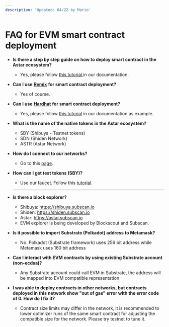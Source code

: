 ```yaml
---
description: 'Updated: 04/22 by Mario'
---
```


# FAQ for EVM smart contract deployment

*   **Is there a step by step guide on how to deploy smart contract in the Astar ecosystem?**

    * Yes, please follow [this tutorial ](../../../tutorial/develop-and-deploy-your-first-smart-contract-on-aster-shiden-evm/)in our documentation.


*   **Can I use** [**Remix**](http://remix.ethereum.org/#optimize=false\&runs=200\&evmVersion=null\&version=soljson-v0.8.1+commit.df193b15.js) **for smart contract deployment?**

    * Yes of course.


*   **Can I use** [**Hardhat**](https://hardhat.org) **for smart contract deployment?**

    * Yes, please follow [this tutorial](../../../integration/using-hardhat.md) in our documentation as example.


*   **What is the name of the native tokens in the Astar ecosystem?**

    * SBY (Shibuya - Testnet tokens)
    * SDN (Shiden Network)
    * ASTR (Astar Network)


*   **How do I connect to our networks?**

    * Go to this [page](../../../integration/network-details.md).


*   **How can I get test tokens (SBY)?**

    * Use our faucet. Follow this [tutorial](../../../integration/testnet-faucet.md).

    ****
* **Is there a block explorer?**
  * Shibuya: https://shibuya.subscan.io
  * Shiden: https://shiden.subscan.io
  * Astar: https://astar.subscan.io
  *   EVM explorer is being developed by Blockscout and Subscan.


*   **Is it possible to import Substrate (Polkadot) address to Metamask?**

    * No. Polkadot (Substrate framework) uses 256 bit address while Metamask uses 160 bit address


*   **Can I interact with EVM contracts by using existing Substrate account (non-ecdsa)?**

    * Any Substrate account could call EVM in Substrate, the address will be mapped into EVM compatible representation


* **I was able to deploy contracts in other networks, but contracts deployed in this network show "out of gas" error with the error code of 0. How do I fix it?**
  * Contract size limits may differ in the network, it is recommended to lower optimizer runs of the same smart contract for adjusting the compatible size for the network. Please try testnet to tune it.
